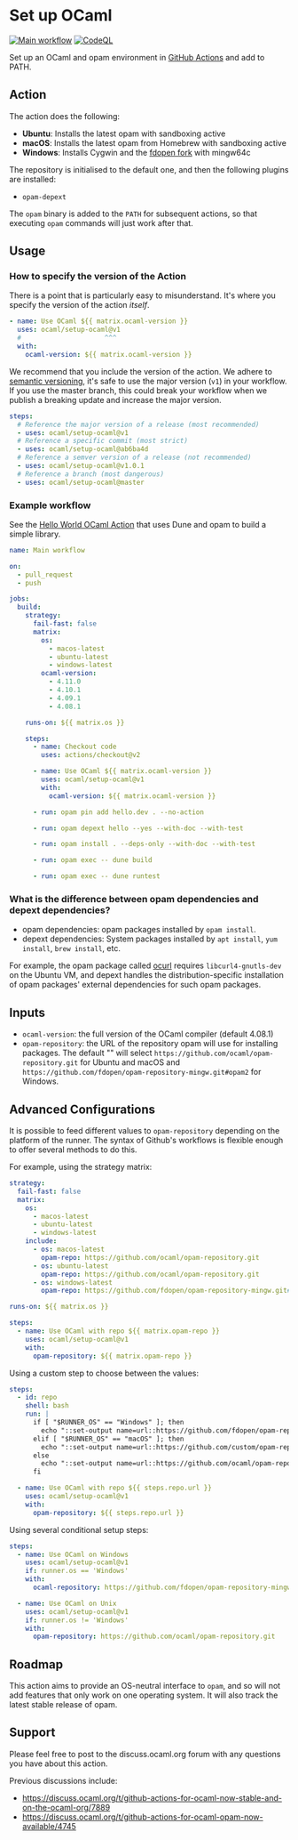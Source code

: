 # Set up OCaml

[![Main workflow](https://github.com/ocaml/setup-ocaml/workflows/Main%20workflow/badge.svg?branch=master)](https://github.com/ocaml/setup-ocaml/actions)
[![CodeQL](https://github.com/ocaml/setup-ocaml/workflows/CodeQL/badge.svg?branch=master)](https://github.com/ocaml/setup-ocaml/actions)

Set up an OCaml and opam environment in [GitHub Actions](https://github.com/features/actions) and add to PATH. 

## Action

The action does the following:

- **Ubuntu**: Installs the latest opam with sandboxing active
- **macOS**: Installs the latest opam from Homebrew with sandboxing active
- **Windows**: Installs Cygwin and the
  [fdopen fork](https://fdopen.github.io/opam-repository-mingw) with mingw64c

The repository is initialised to the default one, and then the following plugins
are installed:

- `opam-depext`

The `opam` binary is added to the `PATH` for subsequent actions, so that
executing `opam` commands will just work after that.

## Usage

### How to specify the version of the Action

There is a point that is particularly easy to misunderstand. It's where you
specify the version of the action _itself_.

```yml
- name: Use OCaml ${{ matrix.ocaml-version }}
  uses: ocaml/setup-ocaml@v1
  #                     ^^^
  with:
    ocaml-version: ${{ matrix.ocaml-version }}
```

We recommend that you include the version of the action. We adhere to
[semantic versioning](https://semver.org), it's safe to use the major version
(`v1`) in your workflow. If you use the master branch, this could break your
workflow when we publish a breaking update and increase the major version.

```yml
steps:
  # Reference the major version of a release (most recommended)
  - uses: ocaml/setup-ocaml@v1
  # Reference a specific commit (most strict)
  - uses: ocaml/setup-ocaml@ab6ba4d
  # Reference a semver version of a release (not recommended)
  - uses: ocaml/setup-ocaml@v1.0.1
  # Reference a branch (most dangerous)
  - uses: ocaml/setup-ocaml@master
```

### Example workflow

See the
[Hello World OCaml Action](https://github.com/ocaml/hello-world-action-ocaml)
that uses Dune and opam to build a simple library.

```yml
name: Main workflow

on:
  - pull_request
  - push

jobs:
  build:
    strategy:
      fail-fast: false
      matrix:
        os:
          - macos-latest
          - ubuntu-latest
          - windows-latest
        ocaml-version:
          - 4.11.0
          - 4.10.1
          - 4.09.1
          - 4.08.1

    runs-on: ${{ matrix.os }}

    steps:
      - name: Checkout code
        uses: actions/checkout@v2

      - name: Use OCaml ${{ matrix.ocaml-version }}
        uses: ocaml/setup-ocaml@v1
        with:
          ocaml-version: ${{ matrix.ocaml-version }}

      - run: opam pin add hello.dev . --no-action

      - run: opam depext hello --yes --with-doc --with-test

      - run: opam install . --deps-only --with-doc --with-test

      - run: opam exec -- dune build

      - run: opam exec -- dune runtest
```

### What is the difference between opam dependencies and depext dependencies?

- opam dependencies: opam packages installed by `opam install`.
- depext dependencies: System packages installed by `apt install`,
  `yum install`, `brew install`, etc.

For example, the opam package called
[ocurl](https://opam.ocaml.org/packages/ocurl) requires `libcurl4-gnutls-dev` on
the Ubuntu VM, and depext handles the distribution-specific installation of opam
packages' external dependencies for such opam packages.

## Inputs

- `ocaml-version`: the full version of the OCaml compiler (default 4.08.1)
- `opam-repository`: the URL of the repository opam will use for installing
  packages. The default "" will select
  `https://github.com/ocaml/opam-repository.git` for Ubuntu and macOS and
  `https://github.com/fdopen/opam-repository-mingw.git#opam2` for Windows.

## Advanced Configurations

It is possible to feed different values to `opam-repository` depending on the
platform of the runner. The syntax of Github's workflows is flexible enough to
offer several methods to do this.

For example, using the strategy matrix:

```yml
strategy:
  fail-fast: false
  matrix:
    os:
      - macos-latest
      - ubuntu-latest
      - windows-latest
    include:
      - os: macos-latest
        opam-repo: https://github.com/ocaml/opam-repository.git
      - os: ubuntu-latest
        opam-repo: https://github.com/ocaml/opam-repository.git
      - os: windows-latest
        opam-repo: https://github.com/fdopen/opam-repository-mingw.git#opam2

runs-on: ${{ matrix.os }}

steps:
  - name: Use OCaml with repo ${{ matrix.opam-repo }}
    uses: ocaml/setup-ocaml@v1
    with:
      opam-repository: ${{ matrix.opam-repo }}
```

Using a custom step to choose between the values:

```yml
steps:
  - id: repo
    shell: bash
    run: |
      if [ "$RUNNER_OS" == "Windows" ]; then
        echo "::set-output name=url::https://github.com/fdopen/opam-repository-mingw.git#opam2"
      elif [ "$RUNNER_OS" == "macOS" ]; then
        echo "::set-output name=url::https://github.com/custom/opam-repository.git#macOS"
      else
        echo "::set-output name=url::https://github.com/ocaml/opam-repository.git"
      fi

  - name: Use OCaml with repo ${{ steps.repo.url }}
    uses: ocaml/setup-ocaml@v1
    with:
      opam-repository: ${{ steps.repo.url }}
```

Using several conditional setup steps:

```yml
steps:
  - name: Use OCaml on Windows
    uses: ocaml/setup-ocaml@v1
    if: runner.os == 'Windows'
    with:
      ocaml-repository: https://github.com/fdopen/opam-repository-mingw.git#opam2

  - name: Use OCaml on Unix
    uses: ocaml/setup-ocaml@v1
    if: runner.os != 'Windows'
    with:
      opam-repository: https://github.com/ocaml/opam-repository.git
```

## Roadmap

This action aims to provide an OS-neutral interface to `opam`, and so will not
add features that only work on one operating system. It will also track the
latest stable release of opam.

## Support

Please feel free to post to the discuss.ocaml.org forum with any questions
you have about this action.

Previous discussions include:
- https://discuss.ocaml.org/t/github-actions-for-ocaml-now-stable-and-on-the-ocaml-org/7889
- https://discuss.ocaml.org/t/github-actions-for-ocaml-opam-now-available/4745
